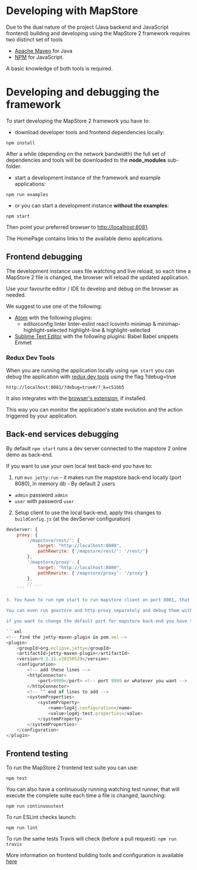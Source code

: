 # Developing with MapStore

Due to the dual nature of the project (Java backend and JavaScript frontend) building and developing using the MapStore 2 framework requires two distinct set of tools

* [Apache Maven](https://maven.apache.org/) for Java
* [NPM](https://www.npmjs.com/) for JavaScript.

A basic knowledge of both tools is required.

# Developing and debugging the framework

To start developing the MapStore 2 framework you have to:

* download developer tools and frontend dependencies locally:

`npm install`

After a while (depending on the network bandwidth) the full set of dependencies and tools will be downloaded to the **node_modules** sub-folder.

* start a development instance of the framework and example applications:

`npm run examples`

* or you can start a development instance **without the examples**:

`npm start`

Then point your preferred browser to [http://localhost:8081](http://localhost:8081).

The HomePage contains links to the available demo applications.

## Frontend debugging

The development instance uses file watching and live reload, so each time a MapStore 2 file is changed, the browser will reload the updated application.

Use your favourite editor / IDE to develop and debug on the browser as needed.

We suggest to use one of the following:

* [Atom](https://atom.io/) with the following plugins:
  * editorconfig
    linter
    linter-eslint
    react
    lcovinfo
    minimap & minimap-highlight-selected
    highlight-line & highlight-selected
* [Sublime Text Editor](http://www.sublimetext.com/) with the following plugins:
    Babel
    Babel snippets
    Emmet

### Redux Dev Tools

When you are running the application locally using `npm start` you can debug the application with [redux dev tools](https://github.com/gaearon/redux-devtools) using the flag ?debug=true

```
http://localhost:8081/?debug=true#/?_k=c51bb5
```

It also integrates with the [browser's extension](https://github.com/zalmoxisus/redux-devtools-extension), if installed.

This way you can monitor the application's state evolution and the action triggered by your application.

## Back-end services debugging

By default `npm start` runs a dev server connected to the mapstore 2 online demo as back-end.

If you want to use your own local test back-end you have to:

1. run `mvn jetty:run` - it makes run the mapstore back-end locally (port 8080), ìn memory db - By default 2 users
  - `admin` password `admin`
  - `user` with password `user`

2. Setup client to use the local back-end, apply this changes to `buildConfig.js` (at the devServer configuration)
```Javascript
devServer: {
    proxy: {
        '/mapstore/rest/': {
            target: "http://localhost:8080",
            pathRewrite: {'/mapstore/rest/': '/rest/'}
        },
        '/mapstore/proxy': {
            target: "http://localhost:8080",
            pathRewrite: {'/mapstore/proxy': '/proxy'}
        },
        // ...
    ```

3. You have to run npm start to run mapstore client on port 8081, that is now connected to the local test back-end

You can even run geostore and http-proxy separately and debug them with your own IDE. See the documentation about them in their own repositories.

if you want to change the default port for mapstore back-end you have to edit `pom.xml` in the root of the project:

```xml
<!-- find the jetty-maven-plugin in pom.xml-->
<plugin>
    <groupId>org.eclipse.jetty</groupId>
    <artifactId>jetty-maven-plugin</artifactId>
    <version>9.2.11.v20150529</version>
    <configuration>
        <!-- add these lines -->
        <httpConnector>
            <port>9999</port> <!-- port 9999 or whatever you want -->
        </httpConnector>
        <!-- ^^ end of lines to add -->
        <systemProperties>
            <systemProperty>
                <name>log4j.configuration</name>
                <value>log4j-test.properties</value>
            </systemProperty>
        </systemProperties>
    </configuration>
</plugin>
```

## Frontend testing

To run the MapStore 2 frontend test suite you can use:

`npm test`

You can also have a continuously running watching test runner, that will execute the complete suite each time a file is changed, launching:

`npm run continuoustest`

To run ESLint checks launch:

`npm run lint`

To run the same tests Travis will check (before a pull request):
`npm run travis`

More information on frontend building tools and configuration is available [here](frontend-building-tools-and-configuration)
